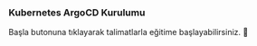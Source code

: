 ### Kubernetes ArgoCD Kurulumu
  
Başla butonuna tıklayarak talimatlarla eğitime başlayabilirsiniz. 🚀  
